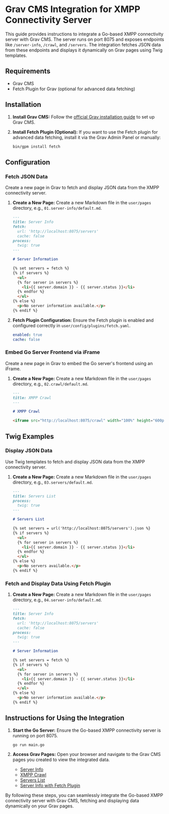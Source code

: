 # Grav CMS Integration for XMPP Connectivity Server

This guide provides instructions to integrate a Go-based XMPP connectivity server with Grav CMS. The server runs on port 8075 and exposes endpoints like `/server-info`, `/crawl`, and `/servers`. The integration fetches JSON data from these endpoints and displays it dynamically on Grav pages using Twig templates.

## Requirements

- Grav CMS
- Fetch Plugin for Grav (optional for advanced data fetching)

## Installation

1. **Install Grav CMS:**
   Follow the [official Grav installation guide](https://learn.getgrav.org/16/basics/installation) to set up Grav CMS.

2. **Install Fetch Plugin (Optional):**
   If you want to use the Fetch plugin for advanced data fetching, install it via the Grav Admin Panel or manually:
   ```bash
   bin/gpm install fetch
   ```

## Configuration

### Fetch JSON Data

Create a new page in Grav to fetch and display JSON data from the XMPP connectivity server.

1. **Create a New Page:**
   Create a new Markdown file in the `user/pages` directory, e.g., `01.server-info/default.md`.

   ```markdown
   ---
   title: Server Info
   fetch:
     url: 'http://localhost:8075/servers'
     cache: false
   process:
     twig: true
   ---

   # Server Information

   {% set servers = fetch %}
   {% if servers %}
     <ul>
     {% for server in servers %}
       <li>{{ server.domain }} - {{ server.status }}</li>
     {% endfor %}
     </ul>
   {% else %}
     <p>No server information available.</p>
   {% endif %}
   ```

2. **Fetch Plugin Configuration:**
   Ensure the Fetch plugin is enabled and configured correctly in `user/config/plugins/fetch.yaml`.

   ```yaml
   enabled: true
   cache: false
   ```

### Embed Go Server Frontend via iFrame

Create a new page in Grav to embed the Go server's frontend using an iFrame.

1. **Create a New Page:**
   Create a new Markdown file in the `user/pages` directory, e.g., `02.crawl/default.md`.

   ```markdown
   ---
   title: XMPP Crawl
   ---

   # XMPP Crawl

   <iframe src="http://localhost:8075/crawl" width="100%" height="600px"></iframe>
   ```

## Twig Examples

### Display JSON Data

Use Twig templates to fetch and display JSON data from the XMPP connectivity server.

1. **Create a New Page:**
   Create a new Markdown file in the `user/pages` directory, e.g., `03.servers/default.md`.

   ```markdown
   ---
   title: Servers List
   process:
     twig: true
   ---

   # Servers List

   {% set servers = url('http://localhost:8075/servers').json %}
   {% if servers %}
     <ul>
     {% for server in servers %}
       <li>{{ server.domain }} - {{ server.status }}</li>
     {% endfor %}
     </ul>
   {% else %}
     <p>No servers available.</p>
   {% endif %}
   ```

### Fetch and Display Data Using Fetch Plugin

1. **Create a New Page:**
   Create a new Markdown file in the `user/pages` directory, e.g., `04.server-info/default.md`.

   ```markdown
   ---
   title: Server Info
   fetch:
     url: 'http://localhost:8075/servers'
     cache: false
   process:
     twig: true
   ---

   # Server Information

   {% set servers = fetch %}
   {% if servers %}
     <ul>
     {% for server in servers %}
       <li>{{ server.domain }} - {{ server.status }}</li>
     {% endfor %}
     </ul>
   {% else %}
     <p>No server information available.</p>
   {% endif %}
   ```

## Instructions for Using the Integration

1. **Start the Go Server:**
   Ensure the Go-based XMPP connectivity server is running on port 8075.

   ```bash
   go run main.go
   ```

2. **Access Grav Pages:**
   Open your browser and navigate to the Grav CMS pages you created to view the integrated data.

   - [Server Info](http://localhost/01.server-info)
   - [XMPP Crawl](http://localhost/02.crawl)
   - [Servers List](http://localhost/03.servers)
   - [Server Info with Fetch Plugin](http://localhost/04.server-info)

By following these steps, you can seamlessly integrate the Go-based XMPP connectivity server with Grav CMS, fetching and displaying data dynamically on your Grav pages.
